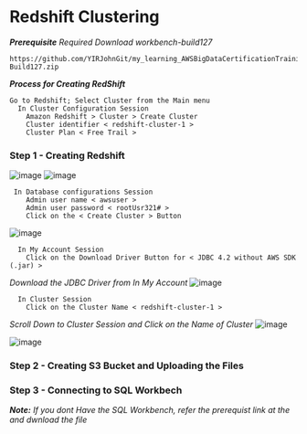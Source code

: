 # Redshift Clustering

***Prerequisite***
_Required Download workbench-build127_

```
https://github.com/YIRJohnGit/my_learning_AWSBigDataCertificationTraining/raw/main/Workbench-Build127.zip
```
***Process for Creating RedShift***
```
Go to Redshift; Select Cluster from the Main menu
  In Cluster Configuration Session
    Amazon Redshift > Cluster > Create Cluster
    Cluster identifier < redshift-cluster-1 >
    Cluster Plan < Free Trail > 
```

### Step 1 - Creating Redshift ###

![image](https://user-images.githubusercontent.com/111234771/200163540-ee9b4b04-0ccc-434e-b83b-d844a5934233.png)
![image](https://user-images.githubusercontent.com/111234771/200163997-466379f8-5004-4614-82fd-db85689ead59.png)
```
 In Database configurations Session
    Admin user name < awsuser >
    Admin user password < rootUsr321# >
    Click on the < Create Cluster > Button
```
![image](https://user-images.githubusercontent.com/111234771/200164535-316d9a57-2ab7-4ee2-a0a4-1381312092e1.png)
```
  In My Account Session
    Click on the Download Driver Button for < JDBC 4.2 without AWS SDK (.jar) >
```
_Download the JDBC Driver from In My Account_ 
![image](https://user-images.githubusercontent.com/111234771/200164854-16801969-bcdd-40f6-b57f-9fa597fb75b6.png)

```
  In Cluster Session
    Click on the Cluster Name < redshift-cluster-1 >
```
_Scroll Down to Cluster Session and Click on the Name of Cluster_ 
![image](https://user-images.githubusercontent.com/111234771/200175924-b429c775-efd3-4481-80ba-5014ba3681fc.png)


![image](https://user-images.githubusercontent.com/111234771/200176218-3d6ccfb5-c3a8-423f-b7e7-d7acfef72742.png)



### Step 2 - Creating S3 Bucket and Uploading the Files ###

### Step 3 - Connecting to SQL Workbech ###
***Note:*** _If you dont Have the SQL Workbench, refer the prerequist link at the and dwnload the file_

